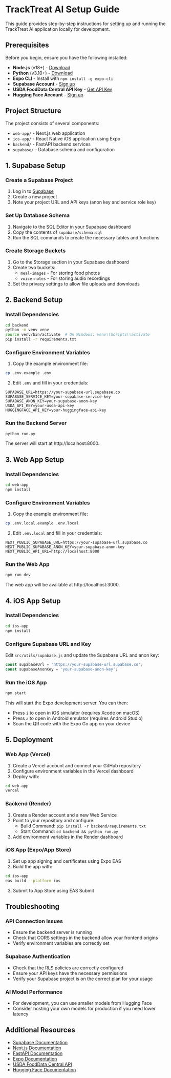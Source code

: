 # TrackTreat AI Setup Guide

This guide provides step-by-step instructions for setting up and running the TrackTreat AI application locally for development.

## Prerequisites

Before you begin, ensure you have the following installed:

- **Node.js** (v18+) - [Download](https://nodejs.org/)
- **Python** (v3.10+) - [Download](https://www.python.org/downloads/)
- **Expo CLI** - Install with `npm install -g expo-cli`
- **Supabase Account** - [Sign up](https://supabase.com/)
- **USDA FoodData Central API Key** - [Get API Key](https://fdc.nal.usda.gov/api-key-signup.html)
- **Hugging Face Account** - [Sign up](https://huggingface.co/join)

## Project Structure

The project consists of several components:

- `web-app/` - Next.js web application
- `ios-app/` - React Native iOS application using Expo
- `backend/` - FastAPI backend services
- `supabase/` - Database schema and configuration

## 1. Supabase Setup

### Create a Supabase Project

1. Log in to [Supabase](https://supabase.com)
2. Create a new project
3. Note your project URL and API keys (anon key and service role key)

### Set Up Database Schema

1. Navigate to the SQL Editor in your Supabase dashboard
2. Copy the contents of `supabase/schema.sql`
3. Run the SQL commands to create the necessary tables and functions

### Create Storage Buckets

1. Go to the Storage section in your Supabase dashboard
2. Create two buckets:
   - `meal-images` - For storing food photos
   - `voice-notes` - For storing audio recordings
3. Set the privacy settings to allow file uploads and downloads

## 2. Backend Setup

### Install Dependencies

```bash
cd backend
python -m venv venv
source venv/bin/activate  # On Windows: venv\\Scripts\\activate
pip install -r requirements.txt
```

### Configure Environment Variables

1. Copy the example environment file:
```bash
cp .env.example .env
```

2. Edit `.env` and fill in your credentials:
```
SUPABASE_URL=https://your-supabase-url.supabase.co
SUPABASE_SERVICE_KEY=your-supabase-service-key
SUPABASE_ANON_KEY=your-supabase-anon-key
USDA_API_KEY=your-usda-api-key
HUGGINGFACE_API_KEY=your-huggingface-api-key
```

### Run the Backend Server

```bash
python run.py
```

The server will start at http://localhost:8000.

## 3. Web App Setup

### Install Dependencies

```bash
cd web-app
npm install
```

### Configure Environment Variables

1. Copy the example environment file:
```bash
cp .env.local.example .env.local
```

2. Edit `.env.local` and fill in your credentials:
```
NEXT_PUBLIC_SUPABASE_URL=https://your-supabase-url.supabase.co
NEXT_PUBLIC_SUPABASE_ANON_KEY=your-supabase-anon-key
NEXT_PUBLIC_API_URL=http://localhost:8000
```

### Run the Web App

```bash
npm run dev
```

The web app will be available at http://localhost:3000.

## 4. iOS App Setup

### Install Dependencies

```bash
cd ios-app
npm install
```

### Configure Supabase URL and Key

Edit `src/utils/supabase.js` and update the Supabase URL and anon key:

```javascript
const supabaseUrl = 'https://your-supabase-url.supabase.co';
const supabaseAnonKey = 'your-supabase-anon-key';
```

### Run the iOS App

```bash
npm start
```

This will start the Expo development server. You can then:

- Press `i` to open in iOS simulator (requires Xcode on macOS)
- Press `a` to open in Android emulator (requires Android Studio)
- Scan the QR code with the Expo Go app on your device

## 5. Deployment

### Web App (Vercel)

1. Create a Vercel account and connect your GitHub repository
2. Configure environment variables in the Vercel dashboard
3. Deploy with:
```bash
cd web-app
vercel
```

### Backend (Render)

1. Create a Render account and a new Web Service
2. Point to your repository and configure:
   - Build Command: `pip install -r backend/requirements.txt`
   - Start Command: `cd backend && python run.py`
3. Add environment variables in the Render dashboard

### iOS App (Expo/App Store)

1. Set up app signing and certificates using Expo EAS
2. Build the app with:
```bash
cd ios-app
eas build --platform ios
```
3. Submit to App Store using EAS Submit

## Troubleshooting

### API Connection Issues
- Ensure the backend server is running
- Check that CORS settings in the backend allow your frontend origins
- Verify environment variables are correctly set

### Supabase Authentication
- Check that the RLS policies are correctly configured
- Ensure your API keys have the necessary permissions
- Verify your Supabase project is on the correct plan for your usage

### AI Model Performance
- For development, you can use smaller models from Hugging Face
- Consider hosting your own models for production if you need lower latency

## Additional Resources

- [Supabase Documentation](https://supabase.com/docs)
- [Next.js Documentation](https://nextjs.org/docs)
- [FastAPI Documentation](https://fastapi.tiangolo.com/)
- [Expo Documentation](https://docs.expo.dev/)
- [USDA FoodData Central API](https://fdc.nal.usda.gov/api-guide.html)
- [Hugging Face Documentation](https://huggingface.co/docs)
